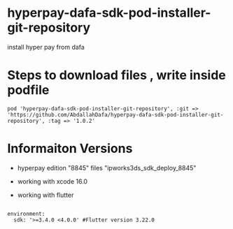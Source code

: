 # hyperpay-dafa-sdk-pod-installer-git-repository
 install hyper pay from dafa

# Steps to download files , write inside podfile 

```
pod 'hyperpay-dafa-sdk-pod-installer-git-repository', :git => 'https://github.com/AbdallahDafa/hyperpay-dafa-sdk-pod-installer-git-repository', :tag => '1.0.2'
```

# Informaiton Versions

* hyperpay edition "8845" files "ipworks3ds_sdk_deploy_8845"

* working with xcode 16.0

* working with flutter 
```

environment: 
  sdk: '>=3.4.0 <4.0.0' #Flutter version 3.22.0


```